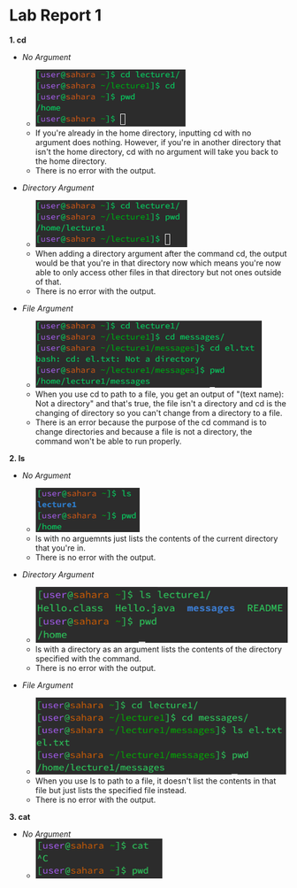 # Lab Report 1
__1. cd__
   - *No Argument*
        - ![Image](cdNoArgument.png)
        - If you're already in the home directory, inputting cd with no argument does nothing. However, if you're in another directory that isn't the home directory, cd with no argument will take you back to the home directory.
        - There is no error with the output.
    
   - *Directory Argument*
        - ![Image](cdDirectoryArgument.png)
        - When adding a directory argument after the command cd, the output would be that you're in that directory now which means you're now able to only access other files in that directory but not ones outside of that.
        - There is no error with the output.

   - *File Argument*
        - ![Image](cdFileArgument.png)
        - When you use cd to path to a file, you get an output of "(text name): Not a directory" and that's true, the file isn't a directory and cd is the changing of directory so you can't change from a directory to a file.
        - There is an error because the purpose of the cd command is to change directories and because a file is not a directory, the command won't be able to run properly.  

__2. ls__
   - *No Argument*
        - ![Image](lsNoArgument.png)
        - ls with no arguemnts just lists the contents of the current directory that you're in.
        - There is no error with the output.
    
   - *Directory Argument*
        - ![Image](lsDirectoryArgument.png)
        - ls with a directory as an argument lists the contents of the directory specified with the command.
        - There is no error with the output.
    
   - *File Argument*
        - ![Image](lsFileArgument.png)
        - When you use ls to path to a file, it doesn't list the contents in that file but just lists the specified file instead.
        - There is no error with the output.
    
__3. cat__
   - *No Argument*
        - ![Image](catNoArgument.png)
